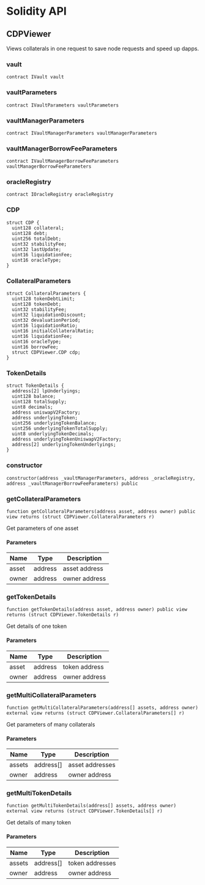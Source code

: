 # Solidity API

## CDPViewer

Views collaterals in one request to save node requests and speed up dapps.

### vault

```solidity
contract IVault vault
```

### vaultParameters

```solidity
contract IVaultParameters vaultParameters
```

### vaultManagerParameters

```solidity
contract IVaultManagerParameters vaultManagerParameters
```

### vaultManagerBorrowFeeParameters

```solidity
contract IVaultManagerBorrowFeeParameters vaultManagerBorrowFeeParameters
```

### oracleRegistry

```solidity
contract IOracleRegistry oracleRegistry
```

### CDP

```solidity
struct CDP {
  uint128 collateral;
  uint128 debt;
  uint256 totalDebt;
  uint32 stabilityFee;
  uint32 lastUpdate;
  uint16 liquidationFee;
  uint16 oracleType;
}
```

### CollateralParameters

```solidity
struct CollateralParameters {
  uint128 tokenDebtLimit;
  uint128 tokenDebt;
  uint32 stabilityFee;
  uint32 liquidationDiscount;
  uint32 devaluationPeriod;
  uint16 liquidationRatio;
  uint16 initialCollateralRatio;
  uint16 liquidationFee;
  uint16 oracleType;
  uint16 borrowFee;
  struct CDPViewer.CDP cdp;
}
```

### TokenDetails

```solidity
struct TokenDetails {
  address[2] lpUnderlyings;
  uint128 balance;
  uint128 totalSupply;
  uint8 decimals;
  address uniswapV2Factory;
  address underlyingToken;
  uint256 underlyingTokenBalance;
  uint256 underlyingTokenTotalSupply;
  uint8 underlyingTokenDecimals;
  address underlyingTokenUniswapV2Factory;
  address[2] underlyingTokenUnderlyings;
}
```

### constructor

```solidity
constructor(address _vaultManagerParameters, address _oracleRegistry, address _vaultManagerBorrowFeeParameters) public
```

### getCollateralParameters

```solidity
function getCollateralParameters(address asset, address owner) public view returns (struct CDPViewer.CollateralParameters r)
```

Get parameters of one asset

#### Parameters

| Name | Type | Description |
| ---- | ---- | ----------- |
| asset | address | asset address |
| owner | address | owner address |

### getTokenDetails

```solidity
function getTokenDetails(address asset, address owner) public view returns (struct CDPViewer.TokenDetails r)
```

Get details of one token

#### Parameters

| Name | Type | Description |
| ---- | ---- | ----------- |
| asset | address | token address |
| owner | address | owner address |

### getMultiCollateralParameters

```solidity
function getMultiCollateralParameters(address[] assets, address owner) external view returns (struct CDPViewer.CollateralParameters[] r)
```

Get parameters of many collaterals

#### Parameters

| Name | Type | Description |
| ---- | ---- | ----------- |
| assets | address[] | asset addresses |
| owner | address | owner address |

### getMultiTokenDetails

```solidity
function getMultiTokenDetails(address[] assets, address owner) external view returns (struct CDPViewer.TokenDetails[] r)
```

Get details of many token

#### Parameters

| Name | Type | Description |
| ---- | ---- | ----------- |
| assets | address[] | token addresses |
| owner | address | owner address |

